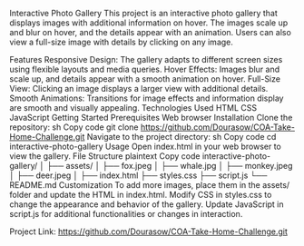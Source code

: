 Interactive Photo Gallery
This project is an interactive photo gallery that displays images with additional information on hover. The images scale up and blur on hover, and the details appear with an animation. Users can also view a full-size image with details by clicking on any image.

Features
Responsive Design: The gallery adapts to different screen sizes using flexible layouts and media queries.
Hover Effects: Images blur and scale up, and details appear with a smooth animation on hover.
Full-Size View: Clicking an image displays a larger view with additional details.
Smooth Animations: Transitions for image effects and information display are smooth and visually appealing.
Technologies Used
HTML
CSS
JavaScript
Getting Started
Prerequisites
Web browser
Installation
Clone the repository:
sh
Copy code
git clone https://github.com/Dourasow/COA-Take-Home-Challenge.git
Navigate to the project directory:
sh
Copy code
cd interactive-photo-gallery
Usage
Open index.html in your web browser to view the gallery.
File Structure
plaintext
Copy code
interactive-photo-gallery/
│
├── assets/
│   ├── fox.jpeg
│   ├── whale.jpg
│   ├── monkey.jpeg
│   ├── deer.jpeg
│
├── index.html
├── styles.css
├── script.js
└── README.md
Customization
To add more images, place them in the assets/ folder and update the HTML in index.html.
Modify CSS in styles.css to change the appearance and behavior of the gallery.
Update JavaScript in script.js for additional functionalities or changes in interaction.


Project Link: https://github.com/Dourasow/COA-Take-Home-Challenge.git

